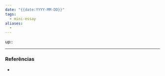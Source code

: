 ```yaml
---
date: "{{date:YYYY-MM-DD}}"
tags:
  - mini-essay
aliases:
  - 
---
```


up:: 

---
### Referências
- 
